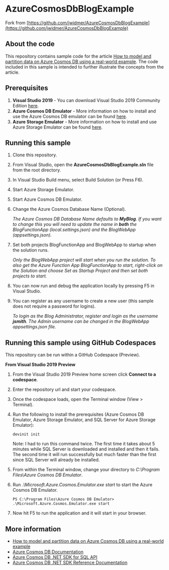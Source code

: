 # AzureCosmosDbBlogExample 

Fork from [https://github.com/jwidmer/AzureCosmosDbBlogExample](https://github.com/jwidmer/AzureCosmosDbBlogExample)

## About the code
This repository contains sample code for the article [How to model and partition data on Azure Cosmos DB using a real-world example](https://docs.microsoft.com/en-us/azure/cosmos-db/how-to-model-partition-example).  The code included in this sample is intended to further illustrate the concepts from the article.



## Prerequisites
1. **Visual Studio 2019** - You can download Visual Studio 2019 Community Edition [here](https://visualstudio.microsoft.com/downloads/).
1. **Azure Cosmos DB Emulator** - More information on how to install and use the Azure Cosmos DB emulator can be found [here](https://docs.microsoft.com/en-us/azure/cosmos-db/local-emulator).
1. **Azure Storage Emulator** - More information on how to install and use Azure Storage Emulator can be found [here](https://docs.microsoft.com/en-us/azure/storage/common/storage-use-emulator).


## Running this sample
1. Clone this repository.
1. From Visual Studio, open the **AzureCosmosDbBlogExample.sln** file from the root directory.
1. In Visual Studio Build menu, select Build Solution (or Press F6).
1. Start Azure Storage Emulator.
1. Start Azure Cosmos DB Emulator.
1. Change the Azure Cosmos Database Name (Optional).

	*The Azure Cosmos DB Database Name defaults to **MyBlog**.  If you want to change this you will need to update the name in **both** the BlogFunctionApp (local.settings.json) and the BlogWebApp (appsettings.json).*

1. Set both projects BlogFunctionApp and BlogWebApp to startup when the solution runs.

	*Only the BlogWebApp project will start when you run the solution.  To also get the Azure Function App BlogFunctionApp to start, right-click on the Solution and choose Set as Startup Project and then set both projects to start.*

1. You can now run and debug the application locally by pressing F5 in Visual Studio.
1. You can register as any username to create a new user (this sample does not require a password for logins).

	*To login as the Blog Administrator, register and login as the username **jsmith**.  The Admin username can be changed in the BlogWebApp appsettings.json file.*

## Running this sample using GitHub Codespaces 
This repository can be run within a GitHub Codespace (Preview).

**From Visual Studio 2019 Preview**

1. From the Visual Studio 2019 Preview home screen click **Connect to a codespace**.
1. Enter the repository url and start your codespace.
1. Once the codespace loads, open the Terminal window (View > Terminal).
1. Run the following to install the prerequisites (Azure Cosmos DB Emulator, Azure Storage Emulator, and SQL Server for Azure Storage Emulator):

	`devinit init`

	Note: I had to run this command twice.  The first time it takes about 5 minutes while SQL Server is downloaded and installed and then it fails.  The second time it will run successfully but much faster than the first since SQL Server will already be installed.
1. From within the Terminal window, change your directory to *C:\Program Files\Azure Cosmos DB Emulator*.
1. Run *.\Microsoft.Azure.Cosmos.Emulator.exe start* to start the Azure Cosmos DB Emulator.

	`PS C:\Program Files\Azure Cosmos DB Emulator> .\Microsoft.Azure.Cosmos.Emulator.exe start`
	
1. Now hit F5 to run the application and it will start in your browser.





## More information

- [How to model and partition data on Azure Cosmos DB using a real-world example](https://docs.microsoft.com/en-us/azure/cosmos-db/how-to-model-partition-example)
- [Azure Cosmos DB Documentation](https://docs.microsoft.com/azure/cosmos-db/index)
- [Azure Cosmos DB .NET SDK for SQL API](https://docs.microsoft.com/azure/cosmos-db/sql-api-sdk-dotnet)
- [Azure Cosmos DB .NET SDK Reference Documentation](https://docs.microsoft.com/dotnet/api/overview/azure/cosmosdb?view=azure-dotnet)

